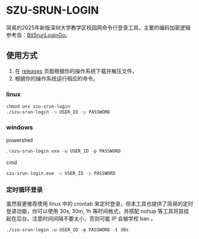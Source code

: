 # SZU-SRUN-LOGIN
简易的2025年新版深圳大学教学区校园网命令行登录工具，主要的编码加密逻辑参考自：[BitSrunLoginGo](https://github.com/Mmx233/BitSrunLoginGo)。

## 使用方式

1. 在 [releases](https://github.com/nnothing1/szu-srun-login/releases) 页面根据你的操作系统下载并解压文件。
2. 根据你的操作系统运行相应的命令。

### linux
```bash
chmod u+x szu-srun-login
./szu-srun-login -u USER_ID -p PASSWORD
```
### windows
powershell
```powershell
.\szu-srun-login.exe -u USER_ID -p PASSWORD
```
cmd
```cmd
szu-srun-login.exe -u USER_ID -p PASSWORD
```
### 定时循环登录
虽然我更推荐使用 linux 中的 crontab 来定时登录，但本工具也提供了简易的定时登录功能，你可以使用 30s, 30m, 1h 等时间格式，并搭配 nohup 等工具将其挂起在后台。注意时间间隔不要太小，否则可能 IP 会被学校 ban 。
```
./szu-srun-login -u USER_ID -p PASSWORD -t 30s
```
